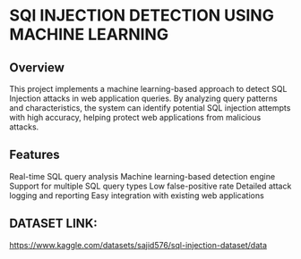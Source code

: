 # SQl INJECTION DETECTION USING MACHINE LEARNING

## Overview
This project implements a machine learning-based approach to detect SQL Injection attacks in web application queries. By analyzing query patterns and characteristics, the system can identify potential SQL injection attempts with high accuracy, helping protect web applications from malicious attacks.
 
 ## Features

Real-time SQL query analysis
Machine learning-based detection engine
Support for multiple SQL query types
Low false-positive rate
Detailed attack logging and reporting
Easy integration with existing web applications

## DATASET LINK:
https://www.kaggle.com/datasets/sajid576/sql-injection-dataset/data
